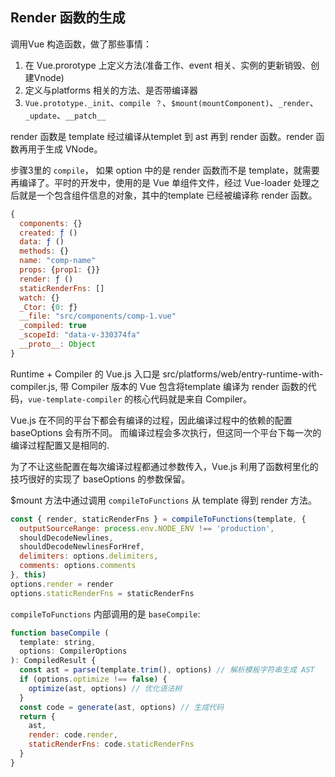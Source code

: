 ##  Render 函数的生成

调用Vue 构造函数，做了那些事情：
1. 在 Vue.prorotype 上定义方法(准备工作、event 相关、实例的更新销毁、创建Vnode)
2. 定义与platforms 相关的方法、是否带编译器
3. `Vue.prototype._init`、`compile ？`、`$mount(mountComponent)`、`_render`、`_update`、`__patch__`


render 函数是 template 经过编译从templet 到 ast 再到 render 函数。render 函数再用于生成 VNode。

步骤3里的  `compile`， 如果 option 中的是 render 函数而不是 template，就需要再编译了。平时的开发中，使用的是 Vue 单组件文件，经过 Vue-loader 处理之后就是一个包含组件信息的对象，其中的template 已经被编译称 render 函数。
```js
{
  components: {}
  created: ƒ ()
  data: ƒ ()
  methods: {}
  name: "comp-name"
  props: {prop1: {}}
  render: ƒ ()
  staticRenderFns: []
  watch: {}
  _Ctor: {0: ƒ}
  __file: "src/components/comp-1.vue"
  _compiled: true
  _scopeId: "data-v-330374fa"
  __proto__: Object
}

```

Runtime + Compiler 的 Vue.js 入口是 src/platforms/web/entry-runtime-with-compiler.js,
带 Compiler 版本的 Vue 包含将template 编译为 render 函数的代码，`vue-template-compiler` 的核心代码就是来自 Compiler。

Vue.js 在不同的平台下都会有编译的过程，因此编译过程中的依赖的配置 baseOptions 会有所不同。
而编译过程会多次执行，但这同一个平台下每一次的编译过程配置又是相同的.

为了不让这些配置在每次编译过程都通过参数传入，Vue.js 利用了函数柯里化的技巧很好的实现了 baseOptions 的参数保留。

$mount 方法中通过调用  ```compileToFunctions``` 从 template 得到 render 方法。
```js
const { render, staticRenderFns } = compileToFunctions(template, {
  outputSourceRange: process.env.NODE_ENV !== 'production',
  shouldDecodeNewlines,
  shouldDecodeNewlinesForHref,
  delimiters: options.delimiters,
  comments: options.comments
}, this)
options.render = render
options.staticRenderFns = staticRenderFns
```

`compileToFunctions` 内部调用的是 `baseCompile`:
```js
function baseCompile (
  template: string,
  options: CompilerOptions
): CompiledResult {
  const ast = parse(template.trim(), options) // 解析模板字符串生成 AST
  if (options.optimize !== false) {
    optimize(ast, options) // 优化语法树
  }
  const code = generate(ast, options) // 生成代码
  return {
    ast,
    render: code.render,
    staticRenderFns: code.staticRenderFns
  }
}
```